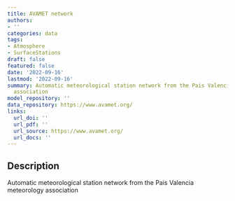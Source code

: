 ```yaml
---
title: AVAMET network
authors:
- ''
categories: data
tags:
- Atmosphere
- SurfaceStations
draft: false
featured: false
date: '2022-09-16'
lastmod: '2022-09-16'
summary: Automatic meteorological station network from the Pais Valencia meteorology
  association
model_repository: ''
data_repository: https://www.avamet.org/
links:
  url_doi: ''
  url_pdf: ''
  url_source: https://www.avamet.org/
  url_docs: ''
---
```


## Description

Automatic meteorological station network from the Pais Valencia meteorology association

